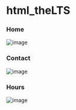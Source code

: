 # html_theLTS
### Home
![image](https://github.com/n4vn337/html_theLTS/assets/59524376/e29a7ff9-93b6-4990-9b37-b897c3593c00)

### Contact
![image](https://github.com/n4vn337/html_theLTS/assets/59524376/d3222864-9112-41c5-8d92-58be1ab2015f)

### Hours
![image](https://github.com/n4vn337/html_theLTS/assets/59524376/05cb093d-27b0-405b-a705-7f0b385e901f)
